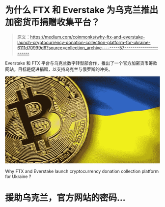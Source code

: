 # 为什么 FTX 和 Everstake 为乌克兰推出加密货币捐赠收集平台？

> 原文：<https://medium.com/coinmonks/why-ftx-and-everstake-launch-cryptocurrency-donation-collection-platform-for-ukraine-6111d70999d6?source=collection_archive---------57----------------------->

Everstake 和 FTX 平台与乌克兰数字转型部合作，推出了一个官方加密货币筹款网站。目标是促进捐赠，以支持乌克兰与俄罗斯的冲突。

![](img/b28bf83f4470ab2141f84ca01f8a11e8.png)

Why FTX and Everstake launch cryptocurrency donation collection platform for Ukraine ?

# 援助乌克兰，官方网站的密码…
